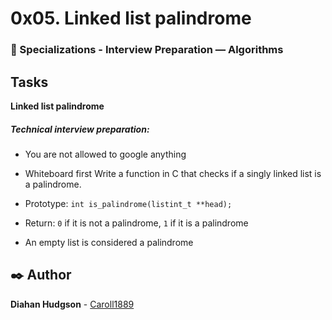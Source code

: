 # 0x05. Linked list palindrome
### :open_file_folder: Specializations - Interview Preparation ― Algorithms

## Tasks

**Linked list palindrome**
##### Technical interview preparation:
* You are not allowed to google anything
* Whiteboard first
Write a function in C that checks if a singly linked list is a palindrome.

* Prototype: `int is_palindrome(listint_t **head);`
* Return: `0` if it is not a palindrome, `1` if it is a palindrome
* An empty list is considered a palindrome

## :black_nib: Author 
**Diahan Hudgson**  -  [Caroll1889](https://github.com/Caroll1889)
